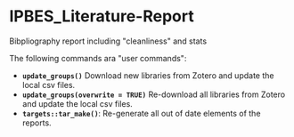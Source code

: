 # IPBES_Literature-Report

 Bibpliography report including "cleanliness" and stats

The following commands ara "user commands":

- **`update_groups()`** Download new libraries from Zotero and update the local csv files.
- **`update_groups(overwrite = TRUE)`** Re-download all libraries from Zotero and update the local csv files.
- **`targets::tar_make()`**: Re-generate all out of date elements of the reports.

